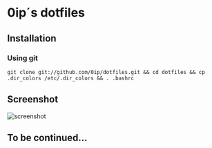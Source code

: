 ﻿# 0ip´s dotfiles

## Installation

### Using git

    git clone git://github.com/0ip/dotfiles.git && cd dotfiles && cp .dir_colors /etc/.dir_colors && . .bashrc

## Screenshot
![screenshot](https://factor.cc/up/7F.png)

## To be continued...